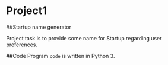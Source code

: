 # Project1
##Startup name generator

Project task is to provide some name for Startup regarding user preferences.

##Code
Program `code` is written in Python 3.

